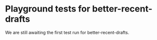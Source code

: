 # Playground tests for better-recent-drafts
We are still awaiting the first test run for better-recent-drafts.
